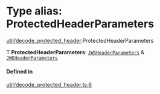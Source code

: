 # Type alias: ProtectedHeaderParameters

[util/decode_protected_header](../modules/util_decode_protected_header.md).ProtectedHeaderParameters

Ƭ **ProtectedHeaderParameters**: [`JWSHeaderParameters`](../interfaces/types.JWSHeaderParameters.md) & [`JWEHeaderParameters`](../interfaces/types.JWEHeaderParameters.md)

#### Defined in

[util/decode_protected_header.ts:6](https://github.com/panva/jose/blob/v3.14.2/src/util/decode_protected_header.ts#L6)

